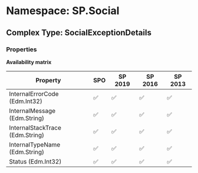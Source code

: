 # Namespace: SP.Social

## Complex Type: SocialExceptionDetails

### Properties

**Availability matrix**

Property | SPO | SP 2019 | SP 2016 | SP 2013
----------|-----|---------|---------|--------
InternalErrorCode (Edm.Int32) | ✅ | ✅ | ✅ | ✅
InternalMessage (Edm.String) | ✅ | ✅ | ✅ | ✅
InternalStackTrace (Edm.String) | ✅ | ✅ | ✅ | ✅
InternalTypeName (Edm.String) | ✅ | ✅ | ✅ | ✅
Status (Edm.Int32) | ✅ | ✅ | ✅ | ✅
